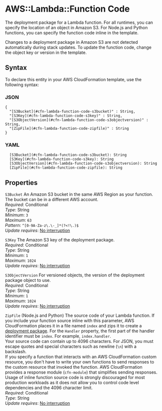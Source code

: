 # AWS::Lambda::Function Code<a name="aws-properties-lambda-function-code"></a>

The deployment package for a Lambda function\. For all runtimes, you can specify the location of an object in Amazon S3\. For Node\.js and Python functions, you can specify the function code inline in the template\.

Changes to a deployment package in Amazon S3 are not detected automatically during stack updates\. To update the function code, change the object key or version in the template\.

## Syntax<a name="aws-properties-lambda-function-code-syntax"></a>

To declare this entity in your AWS CloudFormation template, use the following syntax:

### JSON<a name="aws-properties-lambda-function-code-syntax.json"></a>

```
{
  "[S3Bucket](#cfn-lambda-function-code-s3bucket)" : String,
  "[S3Key](#cfn-lambda-function-code-s3key)" : String,
  "[S3ObjectVersion](#cfn-lambda-function-code-s3objectversion)" : String,
  "[ZipFile](#cfn-lambda-function-code-zipfile)" : String
}
```

### YAML<a name="aws-properties-lambda-function-code-syntax.yaml"></a>

```
  [S3Bucket](#cfn-lambda-function-code-s3bucket): String
  [S3Key](#cfn-lambda-function-code-s3key): String
  [S3ObjectVersion](#cfn-lambda-function-code-s3objectversion): String
  [ZipFile](#cfn-lambda-function-code-zipfile): String
```

## Properties<a name="aws-properties-lambda-function-code-properties"></a>

`S3Bucket`  <a name="cfn-lambda-function-code-s3bucket"></a>
An Amazon S3 bucket in the same AWS Region as your function\. The bucket can be in a different AWS account\.  
*Required*: Conditional  
*Type*: String  
*Minimum*: `3`  
*Maximum*: `63`  
*Pattern*: `^[0-9A-Za-z\.\-_]*(?<!\.)$`  
*Update requires*: [No interruption](https://docs.aws.amazon.com/AWSCloudFormation/latest/UserGuide/using-cfn-updating-stacks-update-behaviors.html#update-no-interrupt)

`S3Key`  <a name="cfn-lambda-function-code-s3key"></a>
The Amazon S3 key of the deployment package\.  
*Required*: Conditional  
*Type*: String  
*Minimum*: `1`  
*Maximum*: `1024`  
*Update requires*: [No interruption](https://docs.aws.amazon.com/AWSCloudFormation/latest/UserGuide/using-cfn-updating-stacks-update-behaviors.html#update-no-interrupt)

`S3ObjectVersion`  <a name="cfn-lambda-function-code-s3objectversion"></a>
For versioned objects, the version of the deployment package object to use\.  
*Required*: Conditional  
*Type*: String  
*Minimum*: `1`  
*Maximum*: `1024`  
*Update requires*: [No interruption](https://docs.aws.amazon.com/AWSCloudFormation/latest/UserGuide/using-cfn-updating-stacks-update-behaviors.html#update-no-interrupt)

`ZipFile`  <a name="cfn-lambda-function-code-zipfile"></a>
\(Node\.js and Python\) The source code of your Lambda function\. If you include your function source inline with this parameter, AWS CloudFormation places it in a file named `index` and zips it to create a [deployment package](https://docs.aws.amazon.com/lambda/latest/dg/deployment-package-v2.html)\. For the `Handler` property, the first part of the handler identifier must be `index`\. For example, `index.handler`\.  
Your source code can contain up to 4096 characters\. For JSON, you must escape quotes and special characters such as newline \(`\n`\) with a backslash\.  
If you specify a function that interacts with an AWS CloudFormation custom resource, you don't have to write your own functions to send responses to the custom resource that invoked the function\. AWS CloudFormation provides a response module \(`cfn-module`\) that simplifies sending responses\.  
Usage of inline function source code is strongly discouraged for most production workloads as it does not allow you to control code level dependencies and the 4096 character limit\.  
*Required*: Conditional  
*Type*: String  
*Update requires*: [No interruption](https://docs.aws.amazon.com/AWSCloudFormation/latest/UserGuide/using-cfn-updating-stacks-update-behaviors.html#update-no-interrupt)
